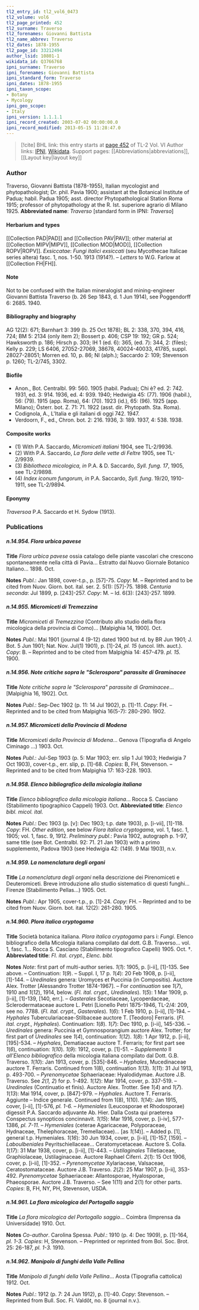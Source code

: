 ```yaml
---
tl2_entry_id: tl2_vol6_0473
tl2_volume: vol6
tl2_page_printed: 452
tl2_surname: Traverso
tl2_forenames: Giovanni Battista
tl2_name_abbrev: Traverso
tl2_dates: 1878-1955
tl2_page_id: 33212494
author_lsid: 10801-1
wikidata_id: Q3766768
ipni_surname: Traverso
ipni_forenames: Giovanni Battista
ipni_standard_form: Traverso
ipni_dates: 1878-1955
ipni_taxon_scope: 
- Botany
- Mycology
ipni_geo_scope: 
- Italy
ipni_version: 1.1.1.1
ipni_record_created: 2003-07-02 00:00:00.0
ipni_record_modified: 2013-05-15 11:28:47.0
---
```


> [!cite] BHL link: this entry starts at [page 452](https://www.biodiversitylibrary.org/page/33212494) of TL-2 Vol. VI
> Author links: [IPNI](https://www.ipni.org/a/10801-1), [Wikidata](https://www.wikidata.org/wiki/Q3766768). Support pages: [[Abbreviations|abbreviations]], [[Layout key|layout key]]

### Author

Traverso, Giovanni Battista (1878-1955), Italian mycologist and phytopathologist; Dr. phil. Pavia 1900; assistant at the Botanical Institute of Padua; habil. Padua 1905; asst. director Phytopathological Station Roma 1915; professor of phytopathology at the R. Ist. superiore agrario di Milano 1925. 
**Abbreviated name**: *Traverso* \[standard form in IPNI: *Traverso*\]

#### Herbarium and types

[[Collection PAD|PAD]] and [[Collection PAV|PAV]]; other material at [[Collection MIPV|MIPV]], [[Collection MOD|MOD]], [[Collection ROPV|ROPV]].
*Exsiccatae*: *Fungi italici exsiccati* (seu Mycothecae Italicae series altera) fasc. 1, nos. 1-50. 1913 (1914?). – *Letters* to W.G. Farlow at [[Collection FH|FH]].

#### Note

Not to be confused with the Italian mineralogist and mining-engineer Giovanni Battista Traverso (b. 26 Sep 1843, d. 1 Jun 1914), see Poggendorff 6: 2685. 1940.

#### Bibliography and biography

AG 12(2): 671; Barnhart 3: 399 (b. 25 Oct 1878); BL 2: 338, 370, 394, 416, 724; BM 5: 2134 (only item 2); Bossert p. 406; CSP 19: 192; GR p. 524; Hawksworth p. 186; Hirsch p. 303; IH 1 (ed. 6): 365, (ed. 7): 344, 2: (files); Kelly p. 229; LS 6406, 27052-27069, 38678, 40024-40033, 41785, suppl. 28027-28051; Morren ed. 10, p. 86; NI (alph.); Saccardo 2: 109; Stevenson p. 1260; TL-2/745, 3302.

#### Biofile

- Anon., Bot. Centralbl. 99: 560. 1905 (habil. Padua); Chi è? ed. 2: 742. 1931, ed. 3: 914. 1936, ed. 4: 939. 1940; Hedwigia 45: (77). 1906 (habil.), 56: (79). 1915 (app. Roma), 64: (70). 1923 (id.), 65: (96). 1925 (app. Milano); Österr. bot. Z. 71: 71. 1922 (asst. dir. Phytopath. Sta. Roma).
- Codignola, A., L'Italia e gli italiani di oggi 742. 1947.
- Verdoorn, F., ed., Chron. bot. 2: 216. 1936, 3: 189. 1937, 4: 538. 1938.

#### Composite works

- (1) With P.A. Saccardo, *Micromiceti italiani* 1904, see TL-2/9936.
- (2) With P.A. Saccardo, *La flora delle vette di Feltre* 1905, see TL-2/9939.
- (3) *Bibliotheca micologica, in* P.A. & D. Saccardo, *Syll. fung. 17*, 1905, see TL-2/9898.
- (4) *Index iconum fungorum, in* P.A. Saccardo, *Syll. fung*. 19/20, 1910-1911, see TL-2/9894.

#### Eponymy

*Traversoa* P.A. Saccardo et H. Sydow (1913).

### Publications

##### n.14.954. Flora urbica pavese

**Title**
*Flora urbica pavese* ossia catalogo delle piante vascolari che crescono spontaneamente nella città di Pavia... Estratto dal Nuovo Giornale Botanico Italiano... 1898. Oct.

**Notes**
*Publ*.: Jan 1898, cover-t.p., p. \[57\]-75. *Copy*: M. – Reprinted and to be cited from Nuov. Giorn. bot. ital. ser. 2. 5(1): \[57\]-75. 1898.
*Centuria seconda*: Jul 1899, p. \[243\]-257. *Copy*: M. – Id. 6(3): \[243\]-257. 1899.

##### n.14.955. Micromiceti di Tremezzina

**Title**
*Micromiceti di Tremezzina* (Contributo allo studio della flora micologica della provincia di Como)... \[Malpighia 14, 1900\]. Oct.

**Notes**
*Publ*.: Mai 1901 (journal 4 (9-12) dated 1900 but rd. by BR Jun 1901; J. Bot. 5 Jun 1901; Nat. Nov. Jul(1) 1901), p. \[1\]-24, *pl. 15* (uncol. lith. auct.). *Copy*: B. – Reprinted and to be cited from Malpighia 14: 457-479. *pl. 15.* 1900.

##### n.14.956. Note critiche sopra le "Sclerospora" parassite di Graminacee

**Title**
*Note critiche sopra le "Sclerospora" parassite di Graminacee*... \[Malpighia 16, 1902\]. Oct.

**Notes**
*Publ*.: Sep-Dec 1902 (p. 11: 14 Jul 1902), p. \[1\]-11. *Copy*: FH. – Reprinted and to be cited from Malpighia 16(5-7): 280-290. 1902.

##### n.14.957. Micromiceti della Provincia di Modena

**Title**
*Micromiceti della Provincia di Modena*... Genova (Tipografia di Angelo Ciminago ...) 1903. Oct.

**Notes**
*Publ*.: Jul-Sep 1903 (p. 5: Mar 1903; err. slip 1 Jul 1903; Hedwigia 7 Oct 1903), cover-t.p., err. slip, p. \[1\]-68. *Copies*: B, FH, Stevenson. – Reprinted and to be cited from Malpighia 17: 163-228. 1903.

##### n.14.958. Elenco bibliografico della micologia italiana

**Title**
*Elenco bibliografico della micologia italiana*... Rocca S. Casciano (Stabilimento tipographico Cappeli) 1903. Oct.
**Abbreviated title**: *Elenco bibl. micol. ital.*

**Notes**
*Publ*.: Dec 1903 (p. \[v\]: Dec 1903; t.p. date 1903), p. \[i-vii\], \[1\]-118. *Copy*: FH.
*Other edition*, see below *Flora italica cryptogama*, vol. 1, fasc. 1, 1905; vol. 1, fasc. 9, 1912.
*Preliminary publ*.: Pavia 1902, autograph p. 1-97, same title (see Bot. Centralbl. 92: 71. 21 Jan 1903) with a primo supplemento, Padova 1903 (see Hedwigia 42: (149). 9 Mai 1903), n.v.

##### n.14.959. La nomenclatura degli organi

**Title**
*La nomenclatura degli organi* nella descrizione dei Pirenomiceti e Deuteromiceti. Breve introduzione allo studio sistematico di questi funghi... Firenze (Stabilimento Pellas...) 1905. Oct.

**Notes**
*Publ*.: Apr 1905, cover-t.p., p. \[1\]-24. *Copy*: FH. – Reprinted and to be cited from Nuov. Giorn. bot. ital. 12(2): 261-280. 1905.

##### n.14.960. Plora italica cryptogama

**Title**
Società botanica italiana. *Plora italica cryptogama* pars i: *Fungi*. Elenco bibliografico della Micologia italiana compilato dal dott. G.B. Traverso... vol. 1, fasc. 1... Rocca S. Casciano (Stabilimento tipografico Capelli) 1905. Oct. †.
**Abbreviated title**: *Fl. ital. crypt., Elenc. bibl.*

**Notes**
*Note*: first part of multi-author series.
*1*(*1*): 1905, p. \[i-ii\], \[1\]-135. See above. – Continuation: *1*(*9*). – Suppl. I, 17 p.
*1*(*4*): 20 Feb 1908, p. \[i-ii\], \[1\]-144. – *Uredinales* genera: Uromyces et Puccinia (in Compositis). Auctore Alex. Trotter \[Alessandro Trotter 1874-1967\]. – For *continuation* see *1*(*7*), 1910 and *1*(*12*), 1914, below. (*Fl. ital. crypt., Uredinales*).
*1*(*5*): 1 Mar 1909, p. \[i-ii\], \[1\]-139, \[140, err.\]. – *Gasterales* Secotiaceae, Lycoperdaceae, Sclerodermataceae auctore L. Petri \[Lionello Petri 1875-1946, TL-2/4: 209, see no. 7788. (*Fl. ital. crypt., Gasterales*).
*1*(*6*): 1 Feb 1910, p. \[i-ii\], \[1\]-194. – *Hyphales* Tuberculariaceae-Stilbaceae auctore T. \[Teodoro\] Ferraris. (*Fl. ital. crypt., Hyphales*). Continuation: *1*(*8*).
*1*(*7*): Dec 1910, p. \[i-ii\], 145-336. – *Uredinales* genera: Puccinia et Gymnosporangium auctore Alex. Trotter; for first part of *Uredinales* see *1*(*4*), continuation: *1*(*12*).
*1*(*8*): 1 Apr 1912, p. \[i-ii\], \[195\]-534. – *Hyphales*, Dematiaceae auctore T. Ferraris; for first part see *1*(*6*), continuation: *1*(*10*).
*1*(*9*): 1912, cover, p. \[1\]-51. – *Supplemento* II *all'Elenco bibliografico* della micologia italiana compilato dal Dott. G.B. Traverso.
*1*(*10*): Jan 1913, cover, p. \[535\]-846. – *Hyphales*, Mucedinaceae auctore T. Ferraris. Continued from 1(8), continuation *1*(*13*).
*1*(*11*): 31 Jul 1913, p. 493-700. – *Pyrenomycetae* Sphaeriaceae: Hyalodidymae. Auctore J.B. Traverso. See *2*(*1, 2*) for p. 1-492.
*1*(*12*): Mar 1914, cover, p. 337-519. – *Uredinales* (Continuatio et finis). Auctore Alex. Trotter. See *1*(*4*) and *1*(*7*).
*1*(*13*): Mai 1914, cover, p. \[847\]-979. – *Hyphales*. Auctore T. Ferraris. Aggiunte – Indice generale. Continued from 1(8), 1(10).
*1*(*14*): Jan 1915, cover, \[i-ii\], \[1\]-576, *pl. 1-6.* – *Hymeniales* (Leucosporae et Rhodosporae) digessit P.A. Saccardo adjuvante Ab. Hier. Dalla Costa qui praeterea Conspectus synopticos concinnavit.
*1*(*15*): Mar 1916, cover, p. \[i-iv\], 577-1386, *pl. 7-11.* – *Hymeniales* (ceterae Agaricaceae, Polyporaceae, Hydnaceae, Thelephoraceae, Tremellaceae)... \[as *1*(*14*)\]. – Added p. \[1\], general t.p. Hymeniales.
*1*(*16*): 30 Jun 1934, cover, p. \[i-ii\], \[1\]-157, \[159\]. – *Laboulbeniales* Peyritschiellaceae... Ceratomycetaceae. Auctore S. Colla.
*1*(*17*): 31 Mar 1938, cover, p. \[i-ii\], \[1\]-443. – *Ustilaginales* Tilletiaceae, Graphiolaceae, Ustilaginaceae. Auctore Raphael Ciferri.
*2*(*1*): 15 Oct 1906, cover, p. \[i-ii\], \[1\]-352. – *Pyrenomycetae* Xylariaceae, Valsaceae, Ceratostomataceae. Auctore J.B. Traverso.
*2*(*2*): 25 Mar 1907, p. \[i-ii\], 353-492. *Pyrenomycetae* Sphaeriaceae: Allantosporae, Hyalosporae, Phaeosporae. Auctore J.B. Traverso. – See 1(11) and 2(1) for other parts.
*Copies*: B, FH, NY, PH, Stevenson, USDA.

##### n.14.961. La flora micologica del Portogallo saggio

**Title**
*La flora micologica del Portogallo saggio*... Coimbra (Imprensa da Universidade) 1910. Oct.

**Notes**
*Co-author*. Carolina Spessa.
*Publ*.: 1910 (p. 4: Dec 1909), p. \[1\]-164, *pl. 1-3. Copies*: H, Stevenson. – Preprinted or reprinted from Bol. Soc. Brot. 25: 26-187, *pl. 1-3.* 1910.

##### n.14.962. Manipolo di funghi della Valle Pellina

**Title**
*Manipolo di funghi della Valle Pellina*... Aosta (Tipografia cattolica) 1912. Oct.

**Notes**
*Publ*.: 1912 (p. 7: 24 Jun 1912), p. \[1\]-40. *Copy*: Stevenson. – Reprinted from Bull. Soc. Fl. Valdôt, no. 8 (journal n.v.).

